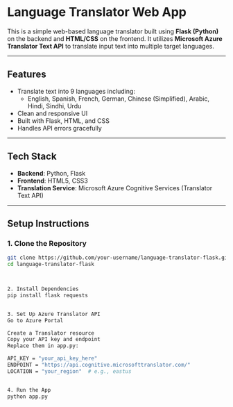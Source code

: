 #  Language Translator Web App

This is a simple web-based language translator built using **Flask (Python)** on the backend and **HTML/CSS** on the frontend. It utilizes **Microsoft Azure Translator Text API** to translate input text into multiple target languages.

---

##  Features

- Translate text into 9 languages including:
  - English, Spanish, French, German, Chinese (Simplified), Arabic, Hindi, Sindhi, Urdu
- Clean and responsive UI
- Built with Flask, HTML, and CSS
- Handles API errors gracefully

---

## Tech Stack

- **Backend**: Python, Flask
- **Frontend**: HTML5, CSS3
- **Translation Service**: Microsoft Azure Cognitive Services (Translator Text API)

---

## Setup Instructions

### 1. Clone the Repository

```bash
git clone https://github.com/your-username/language-translator-flask.git
cd language-translator-flask



2. Install Dependencies
pip install flask requests


3. Set Up Azure Translator API
Go to Azure Portal

Create a Translator resource
Copy your API key and endpoint
Replace them in app.py:

API_KEY = "your_api_key_here"
ENDPOINT = "https://api.cognitive.microsofttranslator.com/"
LOCATION = "your_region"  # e.g., eastus


4. Run the App
python app.py

